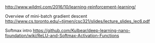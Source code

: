 http://www.wildml.com/2016/10/learning-reinforcement-learning/

Overview	of	mini-batch	gradient	descent	
http://www.cs.toronto.edu/~tijmen/csc321/slides/lecture_slides_lec6.pdf

Softmax intro
https://github.com/Kulbear/deep-learning-nano-foundation/wiki/ReLU-and-Softmax-Activation-Functions
